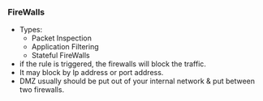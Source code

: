 ### FireWalls

  - Types:
    - Packet Inspection
    - Application Filtering
    - Stateful FireWalls
  - if the rule is triggered, the firewalls will block the traffic.
  - It may block by Ip address or port address.
  - DMZ usually should be put out of your internal network  & put between two firewalls.
